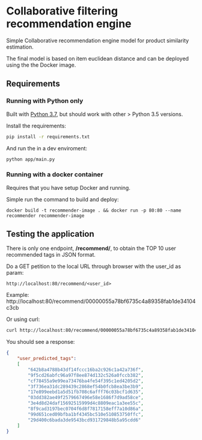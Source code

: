 # Collaborative filtering recommendation engine
Simple Collaborative recommendation engine model for product similarity estimation.

The final model is based on item euclidean distance and can be deployed using the the Docker image.

## Requirements

### Running with Python only
Built with [Python 3.7](https://www.python.org/downloads/release/python-370/), but should work with other > Python 3.5 versions.

Install the requirements:

```bash
pip install -r requirements.txt
```

And run the in a dev enviroment:
```bash
python app/main.py
```
### Running with a docker container
Requires that you have setup Docker and running. 

Simple run the command to build and deploy:

```docker
docker build -t recommender-image . && docker run -p 80:80 --name recommender recommender-image 
```

## Testing the application
There is only one endpoint, **/recommend/**, to obtain the TOP 10 user recommended tags in JSON format.

Do a GET petition to the local URL through browser with the user_id as param:
```
http://localhost:80/recommend/<user_id>
```
Example:
http://localhost:80/recommend/00000055a78bf6735c4a89358fab1de34104c3cb

Or using curl:
```bash
curl http://localhost:80/recommend/00000055a78bf6735c4a89358fab1de34104c3cb
```
You should see a response:
```json
{
    "user_predicted_tags":
    [
        "642b8a4788b43df14fccc16ba2c926c1a42a736f",
        "9f5cd26abfc96a97f8ee874d132c526a0fccb382",
        "cf78455a9e99ea73476ba4fe54f395c1ed4205d2",
        "3f736ea31dc289439c2868ef54b0fcb8ea3be3b9",
        "17e899eebd1a5d51fb708c6afff76c03bcf1d635",
        "03dd382ae49f2579667496e58e1686f7d9ad58ce",
        "3e4d8d24daf15692515999d4c8809eac1a3ee55c",
        "8f9cad3197bec0704f6d8f7817158eff7a10d86a",
        "99d651ced09bfba1bf4345bc510e510853750ffc",
        "29d400c6bada3de9543bcd931729848b5a95cdd6"
    ]
}
```
